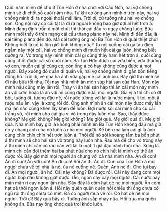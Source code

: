 Cuối năm mình để cho 3 Tũn Hớn ở nhà chơi với Cầu Nớn, hai vợ chồng mình sẽ đi chốt sổ cuối năm nha. Từ khi có ông anh mình ở trên này, hai vợ chồng mình đi ra ngoài thoải mái lắm. Trời ơi, cứ tưởng như hai vợ chồng son. Ông nội này có cái tật là đi ra ngoài không bao giờ đợi ai hết trơn á. Mình đang định trốn ở một chút thì thòi cái đầu ra ngay chăng luôn. Bữa mình mới thấy ở trên mạng cái cầu thang piano này nè. Mình đi đến đâu là cái tiếng piano đến đó. Mà cái tướng ông nội Ba Tũn Hớn đi quải thiệt chứ! Không biết là có bị lộn giới tính không nữa? Ta nói xuống cái ga tàu điện ngầm này một cái, hai vợ chồng mình đi muốn hết cái ga luôn, không biết đường ra. Vô trong này mình nhìn cái gì cũng thấy ham hết trơn á, cuối cùng cũng chốt được cái sổ cuối năm. Ba Tũn Hớn được cái vừa hiền, vừa thương vợ con, muốn cái gì cũng có, còn ổng á có hay không cũng được á mọi người. Đây xuống đó quẩn đi quẩn về, hai vợ chồng mình đi gần bốn tiếng đồng hồ. Trời ơi, về nhà ha ảnh vừa gặp mẹ cái ảnh bíu. Bây giờ thì mình sẽ đi nấu bữa tối nha. Tối nay nhà mình ăn món súp hải sản của Hàn. Món này mình nấu cũng mấy lần rồi. Thay vì ăn hải sản hấp thì ăn cái món này mình ăn với cơm hoặc là ăn với mì cũng được nữa, mọi người. Gia vị á thì chỉ có ớt bột, tương ớt, tương đậu nè, rồi nước tương với lại là nước mắm, ít tỏi, một ít rượu nấu ăn, vậy là xong rồi đó. Ông anh mình ăn cái món này được mấy lần mà lần nào cũng khen lấy khen để luôn. Đợi nước sôi cái mình cho củ cải trắng vô, rồi mình cho cái gia vị vô trong này luôn nha. Sao, thấy được không? Mẹ giỏi không? Mẹ giỏi không? Mẹ giỏi quá. Mẹ giỏi quá đi. Mẹ giỏi quá. Nhà mình bây giờ là không phải mình ên Ba Tũn Hớn không đâu mà giờ nó y chang anh cha nó luôn á nha mọi người. Kế bên mà làm cái gì là ảnh cũng chín chín chín hết trơn luôn á. Thôi để nó sôi khoảng tầm ba bốn phút á thì mình sẽ cho hải sản vô trong này luôn nha. Rau mà để cho vô trong này á thì mình chỉ cần có rau cần với lại là một ít giá đậu nành thôi nha. Xong là mình chỉ cần đợi thêm hai ba phút nữa cho nó chín hết là mình có thể ăn được rồi. Bây giờ mời mọi người ăn chung với cả nhà mình nha. Ăn đi con! Ăn đi con! Ăn với con! Ăn đi con! Rồi ăn đi. Ăn đi. Con của Tũn Hớn á mọi người chưa về tới nhà là nó, ủa nó xuống nè. Quên. Anh nè đi. Cho tụi bay đi. Ăn mọi người, ăn hở. Cái này không? Đã được rồi. Cái này đang cơm mọi người bóp đâu không giật được. Ưm, ngon cay cay mọi người. Cái nước này mặn mặn ri cay ngon lắm nha. Đây đây là cơm hạt dẻ nè mọi người. Ăn cơm hạt dẻ thôi ngon luôn á. Hồi nãy quên quên quên hồi chiều thì ổng chưa có ngủ rồi thì ổng chưa có mệt. Đã có người mua về rồi. Có hạt dẻ nè mọi người. Trời ơi! Bậy quá bậy ơi. Tưởng ảnh sắp nhảy nữa. Hồi trưa má quên không ăn. Bữa nay ổng khóc quá trời khóc luôn.